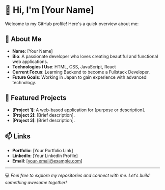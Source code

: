 # 👋 Hi, I'm [Your Name]

Welcome to my GitHub profile! Here's a quick overview about me:

## 🚀 About Me
- **Name**: [Your Name]  
- **Bio**: A passionate developer who loves creating beautiful and functional web applications.  
- **Technologies I Use**: HTML, CSS, JavaScript, React  
- **Current Focus**: Learning Backend to become a Fullstack Developer.  
- **Future Goals**: Working in Japan to gain experience with advanced technology.

## 🌱 Featured Projects
- **[Project 1]**: A web-based application for [purpose or description].  
- **[Project 2]**: [Brief description].  
- **[Project 3]**: [Brief description].  

## 📫 Links
- **Portfolio**: [Your Portfolio Link]  
- **LinkedIn**: [Your LinkedIn Profile]  
- **Email**: [your-email@example.com]  

---

💻 *Feel free to explore my repositories and connect with me. Let's build something awesome together!*
